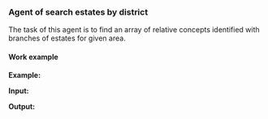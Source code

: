 ### Agent of search estates by district

The task of this agent is to find an array of relative concepts identified with branches of estates for given area.

#### Work example

**Example:**

**Input:**

**Output:**